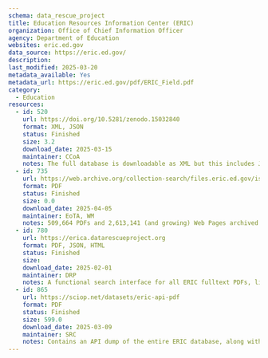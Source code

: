 ```yaml
---
schema: data_rescue_project 
title: Education Resources Information Center (ERIC)
organization: Office of Chief Information Officer
agency: Department of Education
websites: eric.ed.gov
data_source: https://eric.ed.gov/
description: 
last_modified: 2025-03-20
metadata_available: Yes
metadata_url: https://eric.ed.gov/pdf/ERIC_Field.pdf
category:
  - Education 
resources:
  - id: 520
    url: https://doi.org/10.5281/zenodo.15032840
    format: XML, JSON
    status: Finished
    size: 3.2
    download_date: 2025-03-15
    maintainer: CCoA
    notes: The full database is downloadable as XML but this includes JSON versions of the records, too.
  - id: 735
    url: https://web.archive.org/collection-search/files.eric.ed.gov/iskme
    format: PDF
    status: Finished
    size: 0.0
    download_date: 2025-04-05
    maintainer: EoTA, WM
    notes: 509,664 PDFs and 2,613,141 (and growing) Web Pages archived from ERIC.
  - id: 780
    url: https://erica.datarescueproject.org
    format: PDF, JSON, HTML
    status: Finished
    size: 
    download_date: 2025-02-01
    maintainer: DRP
    notes: A functional search interface for all ERIC fulltext PDFs, linked to archived copies on the WayBack Machine. The interface uses a reduced version of the database, based on a full copy extracted via the ERIC API. The interface can be easily mirrored on any web server as it is client-side only. All PDFs were archived on the WayBack Machine.
  - id: 865
    url: https://sciop.net/datasets/eric-api-pdf
    format: PDF
    status: Finished
    size: 599.0
    download_date: 2025-03-09
    maintainer: SRC
    notes: Contains an API dump of the entire ERIC database, along with any fulltext journal and non-journal articles as PDFs.
---
```

